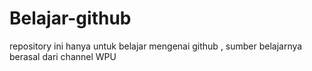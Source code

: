 # Belajar-github
repository ini hanya untuk belajar mengenai github , sumber belajarnya berasal dari channel WPU
